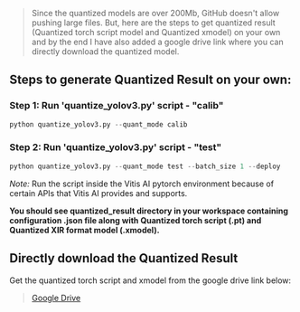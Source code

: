 > Since the quantized models are over 200Mb, GitHub doesn't allow pushing large files. But, here are the steps to get quantized result (Quantized torch script model and Quantized xmodel) on your own and by the end I have also added a google drive link where you can directly download the quantized model. 

## Steps to generate Quantized Result on your own:

### Step 1: Run 'quantize_yolov3.py' script - "calib"
```python
python quantize_yolov3.py --quant_mode calib
``` 

### Step 2: Run 'quantize_yolov3.py' script - "test"
```python
python quantize_yolov3.py --quant_mode test --batch_size 1 --deploy
```

*Note:* Run the script inside the Vitis AI pytorch environment because of certain APIs that Vitis AI provides and supports.

**You should see quantized_result directory in your workspace containing configuration .json file along with Quantized torch script (.pt) and Quantized XIR format model (.xmodel).**

## Directly download the Quantized Result
Get the quantized torch script and xmodel from the google drive link below: 

> [Google Drive](https://drive.google.com/drive/folders/1HON_lcEEscUbTDkRjFEapefXXrPVGJIC?usp=sharing)
